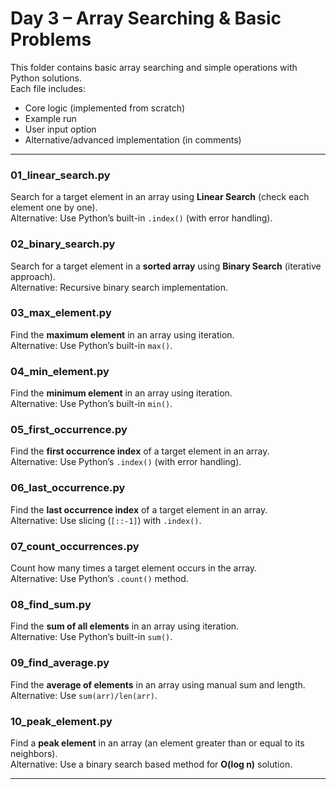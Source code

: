 # Day 3 – Array Searching & Basic Problems

This folder contains basic array searching and simple operations with Python solutions.  
Each file includes:  
- Core logic (implemented from scratch)  
- Example run  
- User input option  
- Alternative/advanced implementation (in comments)  

---

### 01_linear_search.py
Search for a target element in an array using **Linear Search** (check each element one by one).  
Alternative: Use Python’s built-in `.index()` (with error handling).  

### 02_binary_search.py
Search for a target element in a **sorted array** using **Binary Search** (iterative approach).  
Alternative: Recursive binary search implementation.  

### 03_max_element.py
Find the **maximum element** in an array using iteration.  
Alternative: Use Python’s built-in `max()`.  

### 04_min_element.py
Find the **minimum element** in an array using iteration.  
Alternative: Use Python’s built-in `min()`.  

### 05_first_occurrence.py
Find the **first occurrence index** of a target element in an array.  
Alternative: Use Python’s `.index()` (with error handling).  

### 06_last_occurrence.py
Find the **last occurrence index** of a target element in an array.  
Alternative: Use slicing (`[::-1]`) with `.index()`.  

### 07_count_occurrences.py
Count how many times a target element occurs in the array.  
Alternative: Use Python’s `.count()` method.  

### 08_find_sum.py
Find the **sum of all elements** in an array using iteration.  
Alternative: Use Python’s built-in `sum()`.  

### 09_find_average.py
Find the **average of elements** in an array using manual sum and length.  
Alternative: Use `sum(arr)/len(arr)`.  

### 10_peak_element.py
Find a **peak element** in an array (an element greater than or equal to its neighbors).  
Alternative: Use a binary search based method for **O(log n)** solution.  

---
